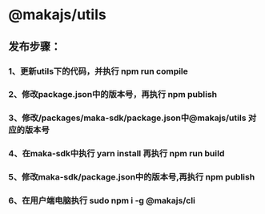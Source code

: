 # @makajs/utils

## 发布步骤：
### 1、更新utils下的代码，并执行 npm run compile
### 2、修改package.json中的版本号，再执行 npm publish 
### 3、修改/packages/maka-sdk/package.json中@makajs/utils 对应的版本号
### 4、在maka-sdk中执行 yarn install 再执行 npm run build 
### 5、修改maka-sdk/package.json中的版本号,再执行 npm publish
### 6、在用户端电脑执行 sudo npm i -g @makajs/cli
